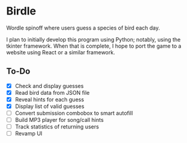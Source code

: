 # Birdle
Wordle spinoff where users guess a species of bird each day.

I plan to initially develop this program using Python; notably, using the tkinter framework. When that is complete, I hope to port the game to a website using React or a similar framework.

## To-Do
- [x] Check and display guesses
- [x] Read bird data from JSON file
- [x] Reveal hints for each guess
- [x] Display list of valid guesses
- [ ] Convert submission combobox to smart autofill
- [ ] Build MP3 player for song/call hints
- [ ] Track statistics of returning users
- [ ] Revamp UI

